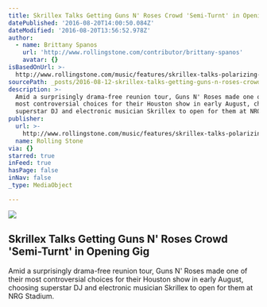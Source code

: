 ```yaml
---
title: Skrillex Talks Getting Guns N' Roses Crowd 'Semi-Turnt' in Opening Gig
datePublished: '2016-08-20T14:00:50.084Z'
dateModified: '2016-08-20T13:56:52.978Z'
author:
  - name: Brittany Spanos
    url: 'http://www.rollingstone.com/contributor/brittany-spanos'
    avatar: {}
isBasedOnUrl: >-
  http://www.rollingstone.com/music/features/skrillex-talks-polarizing-guns-n-roses-opening-gig-w433878
sourcePath: _posts/2016-08-12-skrillex-talks-getting-guns-n-roses-crowd-semi-turnt-in-o.md
description: >-
  Amid a surprisingly drama-free reunion tour, Guns N' Roses made one of their
  most controversial choices for their Houston show in early August, choosing
  superstar DJ and electronic musician Skrillex to open for them at NRG Stadium.
publisher:
  url: >-
    http://www.rollingstone.com/music/features/skrillex-talks-polarizing-guns-n-roses-opening-gig-w433878
  name: Rolling Stone
via: {}
starred: true
inFeed: true
hasPage: false
inNav: false
_type: MediaObject

---
```

<article style=""><img src="http://img.wennermedia.com/social/skrillex-discusses-guns-n-roses-interview-ca546af2-c0cc-4d56-8d73-9f593df6eb21.jpg" /><h1>Skrillex Talks Getting Guns N' Roses Crowd 'Semi-Turnt' in Opening Gig</h1><p>Amid a surprisingly drama-free reunion tour, Guns N' Roses made one of their most controversial choices for their Houston show in early August, choosing superstar DJ and electronic musician Skrillex to open for them at NRG Stadium.</p></article>
